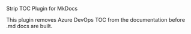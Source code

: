 Strip TOC Plugin for MkDocs

This plugin removes Azure DevOps TOC from the documentation before .md docs are built.
